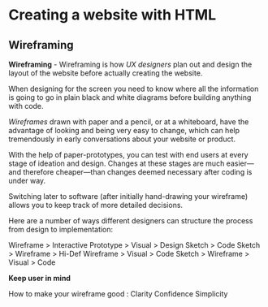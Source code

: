 # Creating a website with HTML
  ## Wireframing 


**Wireframing** - Wireframing is how *UX designers* plan out and design the layout of the website before actually creating the website.

When designing for the screen you need to know where all the information is going to go in plain black and white diagrams before building anything with code.


*Wireframes* drawn with paper and a pencil, or at a whiteboard, have the advantage of looking and being very easy to change, which can help tremendously in early conversations about your website or product.


With the help of paper-prototypes, you can test with end users at every stage of ideation and design. 
Changes at these stages are much easier—and therefore cheaper—than changes deemed necessary after coding is under way.


Switching later to software (after initially hand-drawing your wireframe) allows you to keep track of more detailed decisions.

Here are a number of ways different designers can structure the process from design to implementation:

Wireframe > Interactive Prototype > Visual > Design
Sketch > Code
Sketch > Wireframe > Hi-Def Wireframe > Visual > Code
Sketch > Wireframe > Visual > Code

**Keep user in mind**

How to make your wireframe good :
Clarity
Confidence
Simplicity


